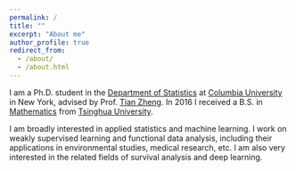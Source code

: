 ```yaml
---
permalink: /
title: ""
excerpt: "About me"
author_profile: true
redirect_from: 
  - /about/
  - /about.html
---
```


I am a Ph.D. student in the [Department of Statistics](http://stat.columbia.edu/) at [Columbia University](https://www.columbia.edu/) in New York, advised by Prof. [Tian Zheng](http://www.stat.columbia.edu/~tzheng/). In 2016 I received a B.S. in [Mathematics](https://www.math.tsinghua.edu.cn/) from [Tsinghua University](https://www.tsinghua.edu.cn/en/).

I am broadly interested in applied statistics and machine learning. I work on weakly supervised learning and functional data analysis, including their applications in environmental studies, medical research, etc. I am also very interested in the related fields of survival analysis and deep learning.

